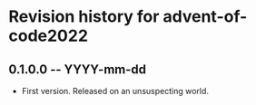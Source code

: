 # Revision history for advent-of-code2022

## 0.1.0.0 -- YYYY-mm-dd

* First version. Released on an unsuspecting world.
